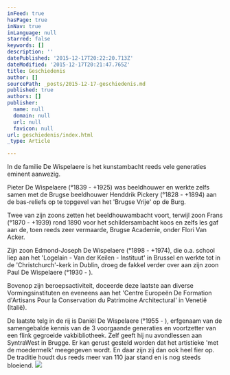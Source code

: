 ```yaml
---
inFeed: true
hasPage: true
inNav: true
inLanguage: null
starred: false
keywords: []
description: ''
datePublished: '2015-12-17T20:22:20.713Z'
dateModified: '2015-12-17T20:21:47.765Z'
title: Geschiedenis
author: []
sourcePath: _posts/2015-12-17-geschiedenis.md
published: true
authors: []
publisher:
  name: null
  domain: null
  url: null
  favicon: null
url: geschiedenis/index.html
_type: Article

---
```

In de familie De Wispelaere is het kunstambacht reeds vele generaties eminent aanwezig. 

Pieter De Wispelaere (°1839 - +1925) was beeldhouwer en werkte zelfs samen met de Brugse beeldhouwer Henddrik Pickery (°1828 - +1894) aan de bas-reliefs op te topgevel van het 'Brugse Vrije' op de Burg. 

Twee van zijn zoons zetten het beeldhouwambacht voort, terwijl zoon Frans (°1870 - +1939) rond 1890 voor het schildersambacht koos en zelfs les gaf aan de, toen reeds zeer vermaarde, Brugse Academie, onder Flori Van Acker. 

Zijn zoon Edmond-Joseph De Wispelaere (°1898 - +1974), die o.a. school liep aan het 'Logelain - Van der Keilen - Instituut' in Brussel en werkte tot in de 'Christchurch'-kerk in Dublin, droeg de fakkel verder over aan zijn zoon Paul De Wispelaere (°1930 - ). 

Bovenop zijn beroepsactiviteit, doceerde deze laatste aan diverse Vormingsinstituten en eveneens aan het 'Centre Europeën De Formation d'Artisans Pour la Conservation du Patrimoine Architectural' in Venetië (Italië). 

De laatste telg in de rij is Daniël De Wispelaere (°1955 - ), erfgenaam van de samengebalde kennis van de 3 voorgaande generaties en voortzetter van een flink gegroeide vakbibliotheek. Zelf geeft hij nu avondlessen aan SyntraWest in Brugge. Er kan gerust gesteld worden dat het artistieke 'met de moedermelk' meegegeven wordt. En daar zijn zij dan ook heel fier op. De traditie houdt dus reeds meer van 110 jaar stand en is nog steeds bloeiend.
![](https://the-grid-user-content.s3-us-west-2.amazonaws.com/a6188350-aa99-4e65-9b5d-35c197e87277.jpg)